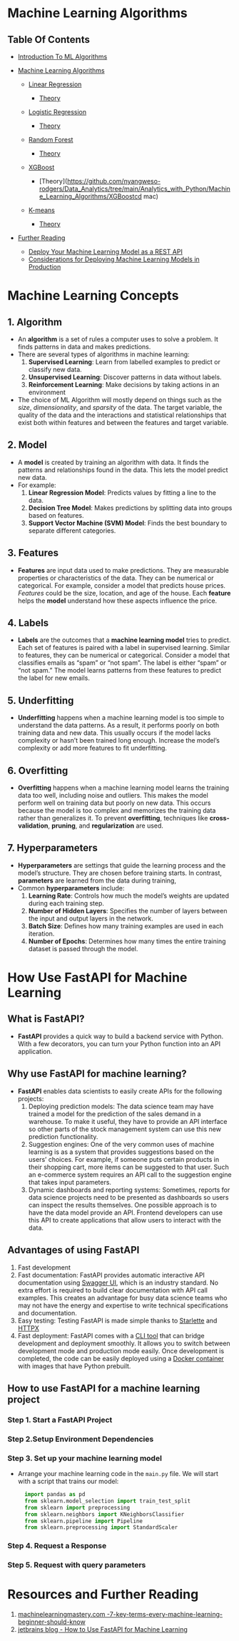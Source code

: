 # Machine Learning Algorithms

## Table Of Contents

- [Introduction To ML Algorithms](#Introduction-To-ML-Algorithms)

- [Machine Learning Algorithms]()

  - [Linear Regression]()

    - [Theory](https://github.com/nyangweso-rodgers/Data_Analytics/tree/main/Analytics_with_Python/Machine_Learning_Algorithms/Linear_Regression)

  - [Logistic Regression]()

    - [Theory](https://github.com/nyangweso-rodgers/Data_Analytics/tree/main/Analytics_with_Python/Machine_Learning_Algorithms/Logistics_Regression)

  - [Random Forest]()

    - [Theory](https://github.com/nyangweso-rodgers/Data_Analytics/tree/main/Analytics_with_Python/Machine_Learning_Algorithms/Random_Forest)

  - [XGBoost]()

    - [Theory](https://github.com/nyangweso-rodgers/Data_Analytics/tree/main/Analytics_with_Python/Machine_Learning_Algorithms/XGBoostcd mac)

  - [K-means]()
    - [Theory](https://github.com/nyangweso-rodgers/Data_Analytics/tree/main/Analytics_with_Python/Machine_Learning_Algorithms/K_Means)

- [Further Reading]()
  - [Deploy Your Machine Learning Model as a REST API](https://towardsdatascience.com/deploy-your-machine-learning-model-as-a-rest-api-4fe96bf8ddcc)
  - [Considerations for Deploying Machine Learning Models in Production](https://towardsdatascience.com/considerations-for-deploying-machine-learning-models-in-production-89d38d96cc23)

# Machine Learning Concepts

## 1. Algorithm

- An **algorithm** is a set of rules a computer uses to solve a problem. It finds patterns in data and makes predictions.
- There are several types of algorithms in machine learning:
  1. **Supervised Learning**: Learn from labelled examples to predict or classify new data.
  2. **Unsupervised Learning**: Discover patterns in data without labels.
  3. **Reinforcement Learning**: Make decisions by taking actions in an environment
- The choice of ML Algorithm will mostly depend on things such as the _size_, _dimensionality_, and _sparsity_ of the data. The target variable, the quality of the data and the interactions and statistical relationships that exist both within features and between the features and target variable.

## 2. Model

- A **model** is created by training an algorithm with data. It finds the patterns and relationships found in the data. This lets the model predict new data.
- For example:
  1. **Linear Regression Model**: Predicts values by fitting a line to the data.
  2. **Decision Tree Model**: Makes predictions by splitting data into groups based on features.
  3. **Support Vector Machine (SVM) Model**: Finds the best boundary to separate different categories.

## 3. Features

- **Features** are input data used to make predictions. They are measurable properties or characteristics of the data. They can be numerical or categorical.
  For example, consider a model that predicts house prices. _Features_ could be the size, location, and age of the house. Each **feature** helps the **model** understand how these aspects influence the price.

## 4. Labels

- **Labels** are the outcomes that a **machine learning model** tries to predict. Each set of features is paired with a label in supervised learning. Similar to features, they can be numerical or categorical.
  Consider a model that classifies emails as “spam” or “not spam”. The label is either “spam” or “not spam.” The model learns patterns from these features to predict the label for new emails.

## 5. Underfitting

- **Underfitting** happens when a machine learning model is too simple to understand the data patterns. As a result, it performs poorly on both training data and new data. This usually occurs if the model lacks complexity or hasn’t been trained long enough. Increase the model’s complexity or add more features to fit underfitting.

## 6. Overfitting

- **Overfitting** happens when a machine learning model learns the training data too well, including noise and outliers. This makes the model perform well on training data but poorly on new data. This occurs because the model is too complex and memorizes the training data rather than generalizes it. To prevent **overfitting**, techniques like **cross-validation**, **pruning**, and **regularization** are used.

## 7. Hyperparameters

- **Hyperparameters** are settings that guide the learning process and the model’s structure. They are chosen before training starts. In contrast, **parameters** are learned from the data during training,
- Common **hyperparameters** include:
  1. **Learning Rate**: Controls how much the model’s weights are updated during each training step.
  2. **Number of Hidden Layers**: Specifies the number of layers between the input and output layers in the network.
  3. **Batch Size**: Defines how many training examples are used in each iteration.
  4. **Number of Epochs**: Determines how many times the entire training dataset is passed through the model.

# How Use FastAPI for Machine Learning

## What is FastAPI?

- **FastAPI** provides a quick way to build a backend service with Python. With a few decorators, you can turn your Python function into an API application.

## Why use FastAPI for machine learning?

- **FastAPI** enables data scientists to easily create APIs for the following projects:
  1. Deploying prediction models: The data science team may have trained a model for the prediction of the sales demand in a warehouse. To make it useful, they have to provide an API interface so other parts of the stock management system can use this new prediction functionality.
  2. Suggestion engines: One of the very common uses of machine learning is as a system that provides suggestions based on the users’ choices. For example, if someone puts certain products in their shopping cart, more items can be suggested to that user. Such an e-commerce system requires an API call to the suggestion engine that takes input parameters.
  3. Dynamic dashboards and reporting systems: Sometimes, reports for data science projects need to be presented as dashboards so users can inspect the results themselves. One possible approach is to have the data model provide an API. Frontend developers can use this API to create applications that allow users to interact with the data.

## Advantages of using FastAPI

1. Fast development
2. Fast documentation: FastAPI provides automatic interactive API documentation using [Swagger UI](), which is an industry standard. No extra effort is required to build clear documentation with API call examples. This creates an advantage for busy data science teams who may not have the energy and expertise to write technical specifications and documentation.
3. Easy testing: Testing FastAPI is made simple thanks to [Starlette](https://www.starlette.io/testclient/) and [HTTPX](https://www.python-httpx.org/)
4. Fast deployment: FastAPI comes with a [CLI tool](https://fastapi.tiangolo.com/fastapi-cli/) that can bridge development and deployment smoothly. It allows you to switch between development mode and production mode easily. Once development is completed, the code can be easily deployed using a [Docker container](https://fastapi.tiangolo.com/deployment/docker/) with images that have Python prebuilt.

## How to use FastAPI for a machine learning project

### Step 1. Start a FastAPI Project

### Step 2.Setup Environment Dependencies

### Step 3. Set up your machine learning model

- Arrange your machine learning code in the `main.py` file. We will start with a script that trains our model:
  ```py
    import pandas as pd
    from sklearn.model_selection import train_test_split
    from sklearn import preprocessing
    from sklearn.neighbors import KNeighborsClassifier
    from sklearn.pipeline import Pipeline
    from sklearn.preprocessing import StandardScaler
  ```

### Step 4. Request a Response

### Step 5. Request with query parameters

# Resources and Further Reading

1. [machinelearningmastery.com -7-key-terms-every-machine-learning-beginner-should-know](https://machinelearningmastery.com/7-key-terms-every-machine-learning-beginner-should-know/?ref=dailydev)
2. [jetbrains blog - How to Use FastAPI for Machine Learning](https://blog.jetbrains.com/pycharm/2024/09/how-to-use-fastapi-for-machine-learning/?ref=dailydev)
